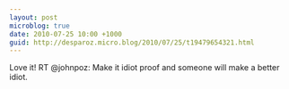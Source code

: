 ```yaml
---
layout: post
microblog: true
date: 2010-07-25 10:00 +1000
guid: http://desparoz.micro.blog/2010/07/25/t19479654321.html
---
```

Love it! RT @johnpoz: Make it idiot proof and someone will make a better idiot.
